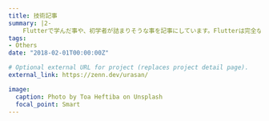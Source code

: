 ```yaml
---
title: 技術記事
summary: |2-
    Flutterで学んだ事や、初学者が詰まりそうな事を記事にしています。Flutterは完全な初学者には敷居が高いのでそこをフォローする目的で記事を掲載しています。
tags:
- Others
date: "2018-02-01T00:00:00Z"

# Optional external URL for project (replaces project detail page).
external_link: https://zenn.dev/urasan/

image:
  caption: Photo by Toa Heftiba on Unsplash
  focal_point: Smart
---
```

